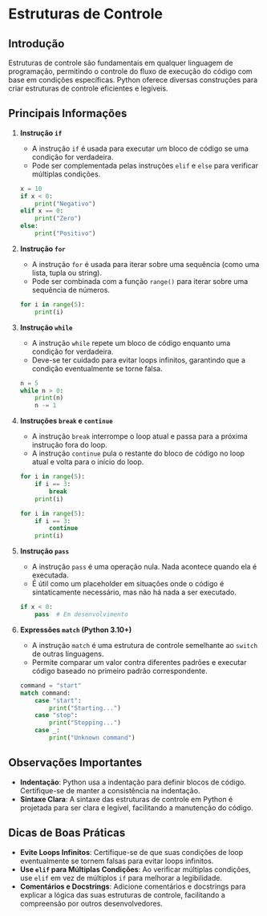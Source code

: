 
# Estruturas de Controle

## Introdução

Estruturas de controle são fundamentais em qualquer linguagem de programação, permitindo o controle do fluxo de execução do código com base em condições específicas. Python oferece diversas construções para criar estruturas de controle eficientes e legíveis.

## Principais Informações

1. **Instrução `if`**
   - A instrução `if` é usada para executar um bloco de código se uma condição for verdadeira.
   - Pode ser complementada pelas instruções `elif` e `else` para verificar múltiplas condições.

    ```python
    x = 10
    if x < 0:
        print("Negativo")
    elif x == 0:
        print("Zero")
    else:
        print("Positivo")
    ```

2. **Instrução `for`**
   - A instrução `for` é usada para iterar sobre uma sequência (como uma lista, tupla ou string).
   - Pode ser combinada com a função `range()` para iterar sobre uma sequência de números.

    ```python
    for i in range(5):
        print(i)
    ```

3. **Instrução `while`**
   - A instrução `while` repete um bloco de código enquanto uma condição for verdadeira.
   - Deve-se ter cuidado para evitar loops infinitos, garantindo que a condição eventualmente se torne falsa.

    ```python
    n = 5
    while n > 0:
        print(n)
        n -= 1
    ```

4. **Instruções `break` e `continue`**
   - A instrução `break` interrompe o loop atual e passa para a próxima instrução fora do loop.
   - A instrução `continue` pula o restante do bloco de código no loop atual e volta para o início do loop.

    ```python
    for i in range(5):
        if i == 3:
            break
        print(i)

    for i in range(5):
        if i == 3:
            continue
        print(i)
    ```

5. **Instrução `pass`**
   - A instrução `pass` é uma operação nula. Nada acontece quando ela é executada.
   - É útil como um placeholder em situações onde o código é sintaticamente necessário, mas não há nada a ser executado.

    ```python
    if x < 0:
        pass  # Em desenvolvimento
    ```

6. **Expressões `match` (Python 3.10+)**
   - A instrução `match` é uma estrutura de controle semelhante ao `switch` de outras linguagens.
   - Permite comparar um valor contra diferentes padrões e executar código baseado no primeiro padrão correspondente.

    ```python
    command = "start"
    match command:
        case "start":
            print("Starting...")
        case "stop":
            print("Stopping...")
        case _:
            print("Unknown command")
    ```

## Observações Importantes

- **Indentação**: Python usa a indentação para definir blocos de código. Certifique-se de manter a consistência na indentação.
- **Sintaxe Clara**: A sintaxe das estruturas de controle em Python é projetada para ser clara e legível, facilitando a manutenção do código.

## Dicas de Boas Práticas

- **Evite Loops Infinitos**: Certifique-se de que suas condições de loop eventualmente se tornem falsas para evitar loops infinitos.
- **Use `elif` para Múltiplas Condições**: Ao verificar múltiplas condições, use `elif` em vez de múltiplos `if` para melhorar a legibilidade.
- **Comentários e Docstrings**: Adicione comentários e docstrings para explicar a lógica das suas estruturas de controle, facilitando a compreensão por outros desenvolvedores.
